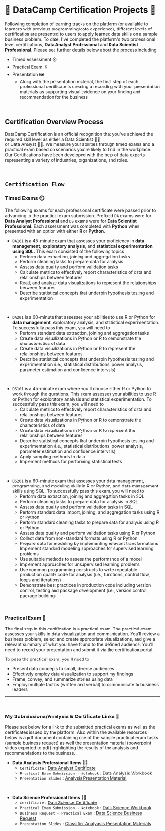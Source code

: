 # 📜 **DataCamp Certification Projects** 📜
Following completion of learning tracks on the platform (or available to learners with previous programming/data experience), different levels of certification are presented to users to apply learned data skills on a sample business problem. To date, I've completed the platform's two professional level certifications, **Data Analyst Professional** and **Data Scientist Professional**. Please see further details below about the process including 
* Timed Assessment ⏲️
* Practical Exam :paperclips:
* Presentation 🖼️
    * Along with the presentation material, the final step of each professional certificate is creating a recording with your presentation materials as supporting visual evidence on your finding and recommendation for the business

<br>

##  **Certification Overview Process**
DataCamp Certification is an official recognition that you've achieved the required skill level as either a Data Scientist :scientist: <br> or Data Analyst :technologist:. We measure your abilities through timed exams and a practical exam based on scenarios you're likely to find in the workplace. Our Certifications have been developed with the help of data experts representing a variety of industries, organizations, and roles.

<br>

## **`Certification Flow`**
### **Timed Exams** ⏲️
The following exams for each professional certificate were passed prior to advancing to the practical exam submission. Prefixed `DA` exams were for **Data Analyst Professional** and `DS` exams were for **Data Scientist Professional**. Each assessment was completed with **Python** when presented with an option with either **R** or **Python**.

* `DA101` is a 45-minute exam that assesses your proficiency in **data management**, **exploratory analysis**, and **statistical experimentation using SQL.** This exam consisted of the following topics
    * Perform data extraction, joining and aggregation tasks
    * Perform cleaning tasks to prepare data for analysis
    * Assess data quality and perform validation tasks
    * Calculate metrics to effectively report characteristics of data and relationships between features
    * Read, and analyze data visualizations to represent the relationships between features
    * Describe statistical concepts that underpin hypothesis testing and experimentation

<br>

* `DA201` is a 60-minute that assesses your abilities to use R or Python for **data management**, exploratory analysis, and statistical experimentation. To successfully pass this exam, you will need to
    * Perform standard data extraction, joining and aggregation tasks
    * Create data visualizations in Python or R to demonstrate the characteristics of data
    * Create data visualizations in Python or R to represent the relationships between features
    * Describe statistical concepts that underpin hypothesis testing and experimentation (i.e., statistical distributions, power analysis, parameter estimation and confidence intervals)

<br>

* `DS101` is a 45-minute exam where you'll choose either R or Python to work through the questions. This exam assesses your abilities to use R or Python for exploratory analysis and statistical experimentation. To successfully pass this exam, you will need to
    * Calculate metrics to effectively report characteristics of data and relationships between features
    * Create data visualizations in Python or R to demonstrate the characteristics of data
    * Create data visualizations in Python or R to represent the relationships between features
    * Describe statistical concepts that underpin hypothesis testing and experimentation (i.e., statistical distributions, power analysis, parameter estimation and confidence intervals)
    * Apply sampling methods to data
    * Implement methods for performing statistical tests

<br>

* `DS201` is a 60-minute exam that assesses your data management, programming, and modeling skills in R or Python, and data management skills using SQL. To successfully pass this exam, you will need to 
    * Perform data extraction, joining and aggregation tasks in SQL
    * Perform cleaning tasks to prepare data for analysis in SQL
    * Assess data quality and perform validation tasks in SQL
    * Perform standard data import, joining, and aggregation tasks using R or Python
    * Perform standard cleaning tasks to prepare data for analysis using R or Python
    * Assess data quality and perform validation tasks using R or Python
    * Collect data from non-standard formats using R or Python
    * Prepare data for modeling by implementing relevant transformations Implement standard modeling approaches for supervised learning problems
    * Use suitable methods to assess the performance of a model
    * Implement approaches for unsupervised learning problems
    * Use common programming constructs to write repeatable production quality code for analysis (i.e., functions, control flow, loops and iterations)
    * Demonstrate best practices in production code including version control, testing and package development (i.e., version control, package building)

<br>

### **Practical Exam** 📝
The final step in this certification is a practical exam. The practical exam assesses your skills in data visualization and communication. You'll review a business problem, select and create appropriate visualizations, and give a relevant summary of what you have found to the defined audience. You'll need to record your presentation and submit it via the certification portal. 

To pass the practical exam, you'll need to
* Present data concepts to small, diverse audiences
* Effectively employ data visualization to support my findings
* Frame, convey, and summarize stories using data
* Employ multiple tactics (written and verbal) to communicate to business leaders

---

<br>

### **My Submissions/Analysis & Certificate Links** 🥳
Please see below for a link to the submitted practical exams as well as the certificates issued by the platform. Also within the available resources below is a pdf document containing one of the sample practical exam tasks (sample business request) as well the  presentation material (powerpoint slides exported to pdf) highlighting the results of the analysis and recommendations to the business.


* **Data Analysis Professional Items** 🧑‍💻
    * `Certificate` : [Data Analyst Certificate](https://www.datacamp.com/certificate/DA0020911615127)
    * `Practical Exam Submission - Notebook` : [Data Analysis Workbook](/DataCamp_Certificate_Projects/DataAnalysis_Items/DAnalyst_Professional_ProductSales.ipynb)
    * `Presentation Slides` : [Analysis Presentation Material](/DataCamp_Certificate_Projects/DataAnalysis_Items/Pens%20&%20Printers%20Customer%20Sales%20Analysis.pdf)

<br>

* **Data Science Professional Items** 🧑‍🔬
    * `Certificate` : [Data Science Certificate](https://www.datacamp.com/certificate/DS0025350472090)
    * `Practical Exam Submission - Notebook` : [Data Science Workbook](DataCamp_Certificate_Projects/DataScience_Items/Recipe_Classifier_DScienceProfessionalProject.ipynb)
    * `Business Request - Practical Exam` : [Data Science Business Request](/DataCamp_Certificate_Projects/DataScience_Items/RecipeClassifier_BusinessRequest.pdf)
    * `Presentation Slides` : [Classifier Analyasis Presentation Materials](/DataCamp_Certificate_Projects/DataScience_Items/Tasty_Bytes_Presentation_Material.pdf)





